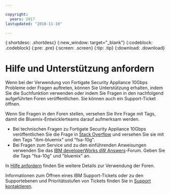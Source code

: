```yaml
---

copyright:
  years: 2017
lastupdated: "2018-11-10"

---
```


{:shortdesc: .shortdesc}
{:new_window: target="_blank"}
{:codeblock: .codeblock}
{:pre: .pre}
{:screen: .screen}
{:tip: .tip}
{:download: .download}

# Hilfe und Unterstützung anfordern

Wenn bei der Verwendung von Fortigate Security Appliance 10Gbps Probleme oder Fragen auftreten, können Sie Unterstützung erhalten, indem Sie die Suchfunktion verwenden oder indem Sie Fragen in den nachfolgend aufgeführten Foren veröffentlichen. Sie können auch ein Support-Ticket öffnen.

Wenn Sie Fragen in den Foren stellen, versehen Sie Ihre Frage mit Tags, damit die Bluemix-Entwicklerteams darauf aufmerksam werden.

* Bei technischen Fragen zu Fortigate Security Appliance 10Gbps veröffentlichen Sie die Frage in [Stack Overflow](https://stackoverflow.com/search?q=fsa-10g+ibm-bluemix) und versehen Sie sie mit den Tags "ibm-bluemix" und "fsa-10g".
* Bei Fragen zum Service und zu den einführenden Anweisungen verwenden Sie das [IBM developerWorks dW Answers](https://developer.ibm.com/answers/topics/fsa-10g.html?smartspace=bluemix)-Forum. Geben Sie die Tags "fsa-10g" und "bluemix" an.

In [Hilfe anfordern](../../../support/index.html#getting-help) finden Sie weitere Details zur Verwendung der Foren.

Informationen zum Öffnen eines IBM Support-Tickets oder zu den Supportebenen und Prioritätsstufen von Tickets finden Sie in [Support kontaktieren](../../../support/index.html#contacting-support).
